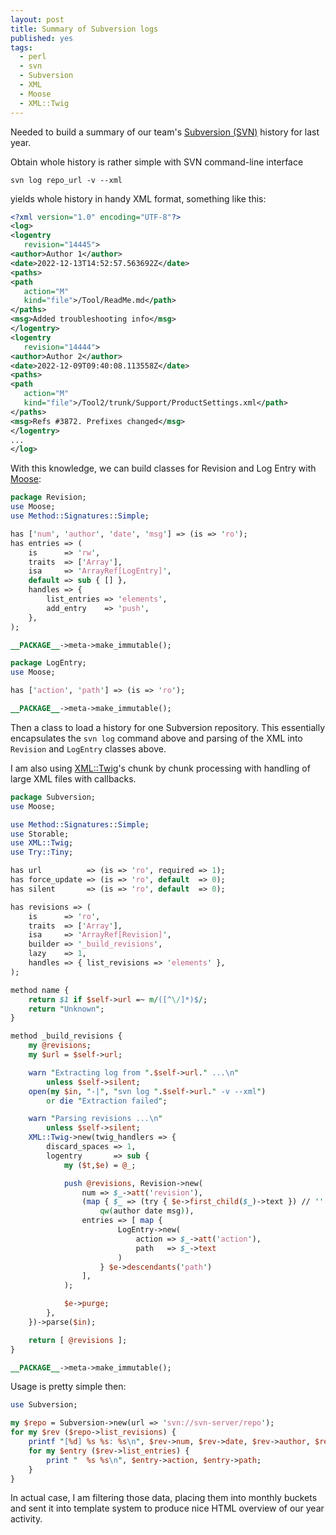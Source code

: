 ```yaml
---
layout: post
title: Summary of Subversion logs
published: yes
tags:
  - perl
  - svn
  - Subversion
  - XML
  - Moose
  - XML::Twig
---
```

Needed to build a summary of our team's [Subversion (SVN)][1] history for last year.

Obtain whole history is rather simple with SVN command-line interface

    svn log repo_url -v --xml

yields whole history in handy XML format, something like this:

```xml
<?xml version="1.0" encoding="UTF-8"?>
<log>
<logentry
   revision="14445">
<author>Author 1</author>
<date>2022-12-13T14:52:57.563692Z</date>
<paths>
<path
   action="M"
   kind="file">/Tool/ReadMe.md</path>
</paths>
<msg>Added troubleshooting info</msg>
</logentry>
<logentry
   revision="14444">
<author>Author 2</author>
<date>2022-12-09T09:40:08.113558Z</date>
<paths>
<path
   action="M"
   kind="file">/Tool2/trunk/Support/ProductSettings.xml</path>
</paths>
<msg>Refs #3872. Prefixes changed</msg>
</logentry>
...
</log>
```

With this knowledge, we can build classes for Revision and Log Entry with [Moose][2]:

```perl
package Revision;
use Moose;
use Method::Signatures::Simple;

has ['num', 'author', 'date', 'msg'] => (is => 'ro');
has entries => (
    is      => 'rw',
    traits  => ['Array'],
    isa     => 'ArrayRef[LogEntry]',
    default => sub { [] },
    handles => {
        list_entries => 'elements',
        add_entry    => 'push',
    },
);

__PACKAGE__->meta->make_immutable();
```

```perl
package LogEntry;
use Moose;

has ['action', 'path'] => (is => 'ro');

__PACKAGE__->meta->make_immutable();
```

Then a class to load a history for one Subversion repository. This essentially
encapsulates the `svn log` command above and parsing of the XML into `Revision`
and `LogEntry` classes above.

I am also using [XML::Twig][3]'s chunk by chunk processing with handling of large
XML files with callbacks.

```perl
package Subversion;
use Moose;

use Method::Signatures::Simple;
use Storable;
use XML::Twig;
use Try::Tiny;

has url          => (is => 'ro', required => 1);
has force_update => (is => 'ro', default  => 0);
has silent       => (is => 'ro', default  => 0);

has revisions => (
    is      => 'ro',
    traits  => ['Array'],
    isa     => 'ArrayRef[Revision]',
    builder => '_build_revisions',
    lazy    => 1,
    handles => { list_revisions => 'elements' },
);

method name {
    return $1 if $self->url =~ m/([^\/]*)$/;
    return "Unknown";
}

method _build_revisions {
    my @revisions;
    my $url = $self->url;

    warn "Extracting log from ".$self->url." ...\n"
        unless $self->silent;
    open(my $in, "-|", "svn log ".$self->url." -v --xml")
        or die "Extraction failed";

    warn "Parsing revisions ...\n"
        unless $self->silent;
    XML::Twig->new(twig_handlers => {
        discard_spaces => 1,
        logentry       => sub {
            my ($t,$e) = @_;

            push @revisions, Revision->new(
                num => $_->att('revision'),
                (map { $_ => (try { $e->first_child($_)->text }) // '' }
                    qw(author date msg)),
                entries => [ map {
                        LogEntry->new(
                            action => $_->att('action'),
                            path   => $_->text
                        )
                    } $e->descendants('path')
                ],
            );

            $e->purge;
        },
    })->parse($in);

    return [ @revisions ];
}

__PACKAGE__->meta->make_immutable();
```

Usage is pretty simple then:

```perl
use Subversion;

my $repo = Subversion->new(url => 'svn://svn-server/repo');
for my $rev ($repo->list_revisions) {
    printf "[%d] %s %s: %s\n", $rev->num, $rev->date, $rev->author, $rev->msg;
    for my $entry ($rev->list_entries) {
        print "  %s %s\n", $entry->action, $entry->path;
    }
}
```

In actual case, I am filtering those data, placing them into monthly buckets and 
sent it into template system to produce nice HTML overview of our year activity.

[1]: https://subversion.apache.org/
[2]: https://metacpan.org/pod/Moose
[3]: https://metacpan.org/pod/XML::Twig

